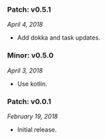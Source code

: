 
### Patch: v0.5.1
_April 4, 2018_

- Add dokka and task updates.


### Minor: v0.5.0
_April 3, 2018_

- Use kotlin.


### Patch: v0.0.1
_February 19, 2018_

- Initial release.

